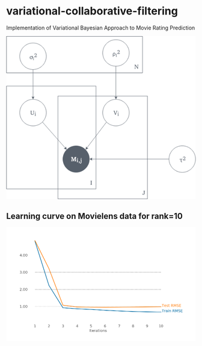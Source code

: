 # variational-collaborative-filtering
Implementation of Variational Bayesian Approach to Movie Rating Prediction

<img src="./plate-diagram.png" alt="plate diagram"/>

## Learning curve on Movielens data for rank=10
<img src="./ml-100k-rank-10.png"/>